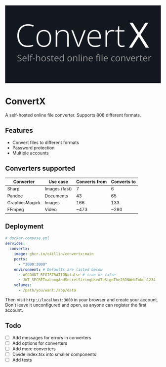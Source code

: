 ![ConvertX](images/logo.png)
# ConvertX

A self-hosted online file converter. Supports 808 different formats.
## Features

- Convert files to different formats
- Password protection
- Multiple accounts


## Converters supported

| Converter      | Use case      | Converts from | Converts to |
|----------------|---------------|---------------|-------------|
| Sharp          | Images (fast) | 7             | 6           |
| Pandoc         | Documents     | 43            | 65          |
| GraphicsMagick | Images        | 166           | 133         |
| FFmpeg         | Video         | ~473          | ~280        |

<!-- many ffmpeg fileformats are duplicates -->

## Deployment

```yml
# docker-compose.yml
services:
  convertx: 
    image: ghcr.io/c4illin/convertx:main
    ports:
      - "3000:3000"
    environment: # Defaults are listed below
      - ACCOUNT_REGISTRATION=false # true or false
      - JWT_SECRET=aLongAndSecretStringUsedToSignTheJSONWebToken1234
    volumes:
      - /path/you/want:/app/data
```

<!-- or

```bash
docker run ghcr.io/c4illin/convertx:master -p 3000:3000 -e ACCOUNT_REGISTRATION=false -v /path/you/want:/app/data
``` -->

Then visit `http://localhost:3000` in your browser and create your account. Don't leave it unconfigured and open, as anyone can register the first account.

## Todo
- [ ] Add messages for errors in converters
- [ ] Add options for converters
- [ ] Add more converters
- [ ] Divide index.tsx into smaller components
- [ ] Add tests